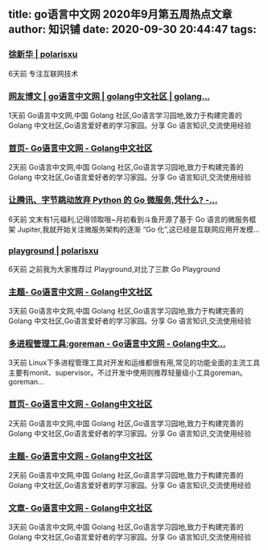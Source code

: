 
title: go语言中文网 2020年9月第五周热点文章
author: 知识铺
date: 2020-09-30 20:44:47
tags: 
---
  
### [徐新华 | polarisxu](https://zshipu.com/t?url=http://blog.studygolang.com/author/polaris/)

 6天前 专注互联网技术

### [网友博文 | go语言中文网 | golang中文社区 | golang...](https://zshipu.com/t?url=https://studygolang.com/articles)

 1天前 Go语言中文网,中国 Golang 社区,Go语言学习园地,致力于构建完善的 Golang 中文社区,Go语言爱好者的学习家园。分享 Go 语言知识,交流使用经验

### [首页- Go语言中文网 - Golang中文社区](https://zshipu.com/t?url=https://studygolang.com/?t=1500391962993)

 2天前 Go语言中文网,中国 Golang 社区,Go语言学习园地,致力于构建完善的 Golang 中文社区,Go语言爱好者的学习家园。分享 Go 语言知识,交流使用经验

### [让腾讯、字节跳动放弃 Python 的 Go 微服务,凭什么? -...](https://zshipu.com/t?url=https://studygolang.com/articles/29590)

 6天前 文末有1元福利,记得领取哦~月初看到斗鱼开源了基于 Go 语言的微服务框架 Jupiter,我就开始关注微服务架构的逐渐 “Go 化”,这已经是互联网应用开发模...

### [playground | polarisxu](https://zshipu.com/t?url=http://blog.studygolang.com/tag/playground/)

 6天前 之前我为大家推荐过 Playground,对比了三款 Go Playground

### [主题- Go语言中文网 - Golang中文社区](https://zshipu.com/t?url=https://studygolang.com/topics)

 3天前 Go语言中文网,中国 Golang 社区,Go语言学习园地,致力于构建完善的 Golang 中文社区,Go语言爱好者的学习家园。分享 Go 语言知识,交流使用经验

### [多进程管理工具:goreman - Go语言中文网 - Golang中文...](https://zshipu.com/t?url=https://studygolang.com/articles/1373)

 3天前 Linux下多进程管理工具对开发和运维都很有用,常见的功能全面的主流工具主要有monit、supervisor。不过开发中使用则推荐轻量级小工具goreman。 goreman...

### [首页- Go语言中文网 - Golang中文社区](https://zshipu.com/t?url=https://studygolang.com/?tab=all)

 2天前 Go语言中文网,中国 Golang 社区,Go语言学习园地,致力于构建完善的 Golang 中文社区,Go语言爱好者的学习家园。分享 Go 语言知识,交流使用经验

### [主题- Go语言中文网 - Golang中文社区](https://zshipu.com/t?url=https://studygolang.com/topics/last)

 2天前 Go语言中文网,中国 Golang 社区,Go语言学习园地,致力于构建完善的 Golang 中文社区,Go语言爱好者的学习家园。分享 Go 语言知识,交流使用经验

### [文章- Go语言中文网 - Golang中文社区](https://zshipu.com/t?url=https://studygolang.com/articles/5004%22)

 3天前 Go语言中文网,中国 Golang 社区,Go语言学习园地,致力于构建完善的 Golang 中文社区,Go语言爱好者的学习家园。分享 Go 语言知识,交流使用经验
